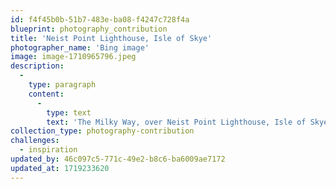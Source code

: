 ```yaml
---
id: f4f45b0b-51b7-483e-ba08-f4247c728f4a
blueprint: photography_contribution
title: 'Neist Point Lighthouse, Isle of Skye'
photographer_name: 'Bing image'
image: image-1710965796.jpeg
description:
  -
    type: paragraph
    content:
      -
        type: text
        text: 'The Milky Way, over Neist Point Lighthouse, Isle of Skye, Scotland'
collection_type: photography-contribution
challenges:
  - inspiration
updated_by: 46c097c5-771c-49e2-b8c6-ba6009ae7172
updated_at: 1719233620
---
```

